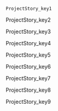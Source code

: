 ```ngMeta
ProjectStory_key1
```

ProjectStory_key2


ProjectStory_key3



ProjectStory_key4


ProjectStory_key5


ProjectStory_key6



ProjectStory_key7



ProjectStory_key8


ProjectStory_key9
